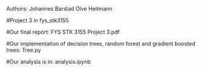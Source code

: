 Authors:
Johannes Barstad
Olve Heitmann

#Project 3 in fys_stk3155

#Our final report:
FYS STK 3155 Project 3.pdf

#Our implementation of decision trees, random forest and gradient boosted trees:
Tree.py

#Our analysis is in:
analysis.ipynb
